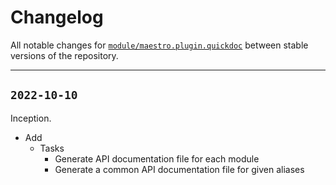 # Changelog

All notable changes for [`module/maestro.plugin.quickdoc`](../) between stable versions of the
repository.


---


## `2022-10-10`

Inception.

- Add
    - Tasks
        - Generate API documentation file for each module
        - Generate a common API documentation file for given aliases
